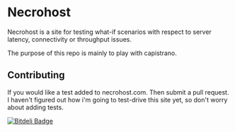 Necrohost
=========

Necrohost is a site for testing what-if scenarios with respect to server latency, connectivity or throughput issues. 

The purpose of this repo is mainly to play with capistrano.

Contributing
------------

If you would like a test added to necrohost.com. Then submit a pull request. I haven't figured out how i'm going to test-drive this site yet, so don't worry about adding tests. 


[![Bitdeli Badge](https://d2weczhvl823v0.cloudfront.net/tastycode/necrohost/trend.png)](https://bitdeli.com/free "Bitdeli Badge")

